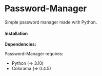 # Password-Manager

Simple password manager made with Python.

#### Installation

**Dependencies:**

Password-Manager requires: 

- Python (=> 3.10)
- Colorama (=> 0.4.5)